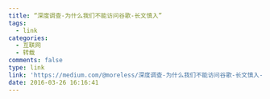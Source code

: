 ```yaml
---
title: “深度调查-为什么我们不能访问谷歌-长文慎入”
tags:
  - link
categories:
  - 互联网
  - 转载
comments: false
type: link
link: 'https://medium.com/@moreless/深度调查-为什么我们不能访问谷歌-长文慎入-be7f4611780'
date: 2016-03-26 16:16:41
---
```

